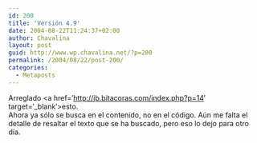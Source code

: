 ```yaml
---
id: 200
title: 'Versión 4.9'
date: 2004-08-22T11:24:37+02:00
author: Chavalina
layout: post
guid: http://www.wp.chavalina.net/?p=200
permalink: /2004/08/22/post-200/
categories:
  - Metaposts
---
```

Arreglado <a href=&prime;http://jb.bitacoras.com/index.php?p=14&prime; target=&prime;_blank&prime;>esto</a>.  
Ahora ya sólo se busca en el contenido, no en el código. A&uacute;n me falta el detalle de resaltar el texto que se ha buscado, pero eso lo dejo para otro d&iacute;a.